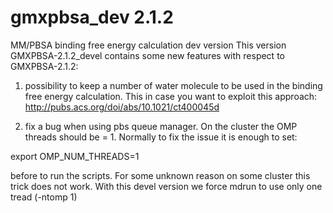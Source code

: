 # gmxpbsa_dev 2.1.2
MM/PBSA binding free energy calculation dev version
This version GMXPBSA-2.1.2_devel contains some new
features with respect to GMXPBSA-2.1.2:

1. possibility to keep a number of water molecule to be used in the
binding free energy calculation. This in case you want to
exploit this approach:
http://pubs.acs.org/doi/abs/10.1021/ct400045d


2. fix a bug when using pbs queue manager. On the cluster
the OMP threads should be = 1. Normally to fix the issue it is
enough to set:

export OMP_NUM_THREADS=1

before to run the scripts. For some unknown reason on some cluster
this trick does not work.  With this devel version we force mdrun
to use only one tread (-ntomp 1)
